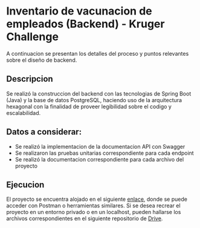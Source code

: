 # Inventario de vacunacion de empleados (Backend) - Kruger Challenge
A continuacion se presentan los detalles del proceso y puntos relevantes sobre
el diseño de backend.

## Descripcion 
Se realizó la construccion del backend con las tecnologias de Spring Boot (Java)
y la base de datos PostgreSQL, haciendo uso de la arquitectura hexagonal con 
la finalidad de proveer legibilidad sobre el codigo y escalabilidad.

## Datos a considerar: 
* Se realizó la implementacion de la documentacion API con Swagger
* Se realizaron las pruebas unitarias correspondiente para cada endpoint
* Se realizó la documentacion correspondiente para cada archivo del proyecto

## Ejecucion
El proyecto se encuentra alojado en el siguiente [enlace](), donde se puede acceder
con Postman o herramientas similares.
Si se desea recrear el proyecto en un entorno privado o en un localhost, 
pueden hallarse los archivos correspondientes en el siguiente repositorio de 
[Drive]().




